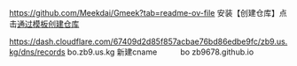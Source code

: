 https://github.com/Meekdai/Gmeek?tab=readme-ov-file
安装【创建仓库】点击[通过模板创建仓库](https://github.com/new?template_name=Gmeek-template&template_owner=Meekdai)

https://dash.cloudflare.com/67409d2d85f857acbae76bd86edbe9fc/zb9.us.kg/dns/records
bo.zb9.us.kg       新建cname　　　bo      zb9678.github.io

